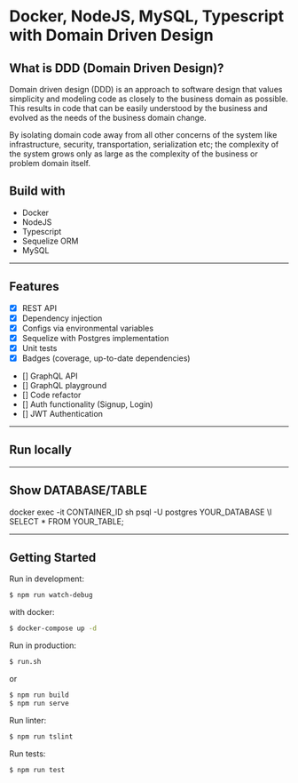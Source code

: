 # Docker, NodeJS, MySQL, Typescript with Domain Driven Design

## What is DDD (Domain Driven Design)?

Domain driven design (DDD) is an approach to software design that values simplicity and modeling code as closely to the business domain as possible. This results in code that can be easily understood by the business and evolved as the needs of the business domain change.

By isolating domain code away from all other concerns of the system like infrastructure, security, transportation, serialization etc; the complexity of the system grows only as large as the complexity of the business or problem domain itself.

## Build with
* Docker
* NodeJS
* Typescript
* Sequelize ORM
* MySQL
---

## Features

- [x] REST API
- [x] Dependency injection
- [x] Configs via environmental variables
- [x] Sequelize with Postgres implementation
- [x] Unit tests
- [x] Badges (coverage, up-to-date dependencies)
- [] GraphQL API
- [] GraphQL playground
- [] Code refactor
- [] Auth functionality (Signup, Login)
- [] JWT Authentication
---
## Run locally



---
## Show DATABASE/TABLE

docker exec -it CONTAINER_ID sh
psql -U postgres YOUR_DATABASE
\l
SELECT * FROM YOUR_TABLE;

---
## Getting Started

Run in development:

```sh
$ npm run watch-debug
```

with docker:

```sh
$ docker-compose up -d
```

Run in production:
```sh
$ run.sh
```
or
```sh
$ npm run build
$ npm run serve
```

Run linter:
```sh
$ npm run tslint
```

Run tests:
```sh
$ npm run test
```

